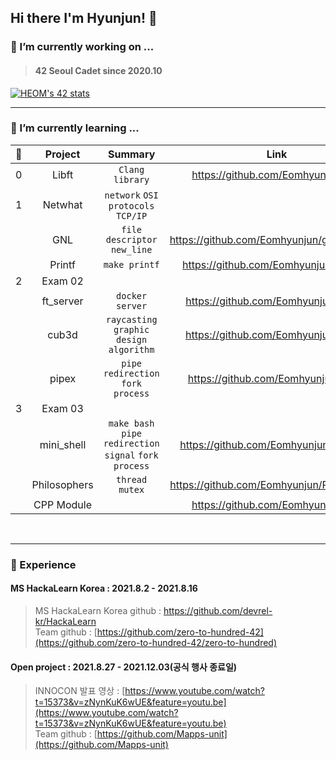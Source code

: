 ## Hi there I'm Hyunjun! 👋

<!--
**Eomhyunjun/Eomhyunjun** is a ✨ _special_ ✨ repository because its `README.md` (this file) appears on your GitHub profile.

Here are some ideas to get you started:

- 🔭 I’m currently working on ...
- 🌱 I’m currently learning ...
- 👯 I’m looking to collaborate on ...
- 🤔 I’m looking for help with ...
- 💬 Ask me about ...
- 📫 How to reach me: ...
- 😄 Pronouns: ...
- ⚡ Fun fact: ...
-->
### 🔭 I’m currently working on ...
>#### 42 Seoul Cadet since 2020.10</br>
 [![HEOM's 42 stats](https://badge42.herokuapp.com/api/stats/heom?privacyEmail=true)](https://github.com/JaeSeoKim/badge42)
***
### 🌱 I’m currently learning ...</br>

|  🦄  |    Project    | Summary |  Link  |  Finished  |
|:----:|:--------------:|:-------:|:------:|:------:|
|  0  | Libft          | `Clang` `library` | https://github.com/Eomhyunjun/libft | ✅
|  1  | Netwhat        | `network` `OSI protocols` `TCP/IP` | | ✅
|     | GNL            | `file descriptor` `new_line` | https://github.com/Eomhyunjun/get_next_line |✅
|     | Printf         | `make printf` | https://github.com/Eomhyunjun/ft_printf | ✅
|  2  | Exam 02        | | | ✅
|     | ft_server      | `docker` `server` | https://github.com/Eomhyunjun/server | ✅
|     | cub3d          | `raycasting` `graphic design` `algorithm` | https://github.com/Eomhyunjun/cub3d | ✅
|     | pipex          | `pipe`  `redirection` `fork` `process` | https://github.com/Eomhyunjun/pipex | ✅
|  3  | Exam 03        | | | 
|     | mini_shell     | `make bash` `pipe`  `redirection` `signal` `fork` `process` | https://github.com/Eomhyunjun/minishell | ✅
|     | Philosophers   | `thread` `mutex` | https://github.com/Eomhyunjun/Philosophers | ✅
|     | CPP Module     |  | https://github.com/Eomhyunjun/cpp | 

</br>

***
### 👯 Experience
#### MS HackaLearn Korea : 2021.8.2 - 2021.8.16</br>
>MS HackaLearn Korea github : https://github.com/devrel-kr/HackaLearn </br>
>Team github : [https://github.com/zero-to-hundred-42](https://github.com/zero-to-hundred-42/zero-to-hundred)

#### Open project : 2021.8.27 - 2021.12.03(공식 행사 종료일)
>INNOCON 발표 영상 : [https://www.youtube.com/watch?t=15373&v=zNynKuK6wUE&feature=youtu.be](https://www.youtube.com/watch?t=15373&v=zNynKuK6wUE&feature=youtu.be) </br>
>Team github : [https://github.com/Mapps-unit](https://github.com/Mapps-unit)</br>
